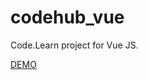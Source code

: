 # codehub_vue
Code.Learn project for Vue JS.

[DEMO](https://ppietris.github.io/codehub-vue/index.html#/todo-list)
